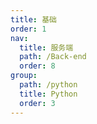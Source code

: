```yaml
---
title: 基础
order: 1
nav:
  title: 服务端
  path: /Back-end
  order: 8
group:
  path: /python
  title: Python
  order: 3
---
```

